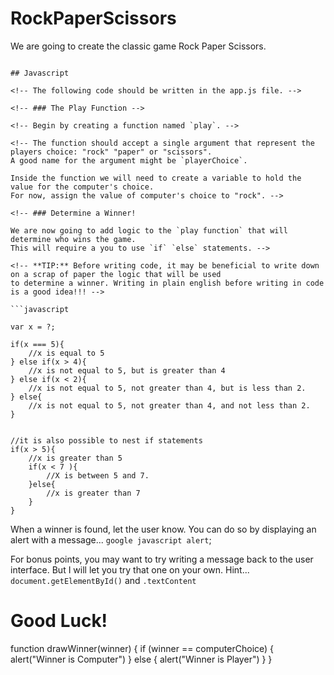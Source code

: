 # RockPaperScissors

We are going to create the classic game Rock Paper Scissors.

<!-- ## User Interface -->

<!-- Start by creating a user interface for the game. -->

<!-- The interface can look however you want it to. It might be a good idea
to look at examples of the `card` component in the bootstrap documentation. -->

<!-- The interface should be simple and must contain at least 3 buttons: Rock, Paper, and Scissors. -->

<!-- When a button is pressed, the game should execute a function written in javascript.
Us the `onclick` attribute to execute the function. The rock button might look like this.

```html
<button onclick="play('rock')">Rock</button> -->

````

## Javascript

<!-- The following code should be written in the app.js file. -->

<!-- ### The Play Function -->

<!-- Begin by creating a function named `play`. -->

<!-- The function should accept a single argument that represent the players choice: "rock" "paper" or "scissors".
A good name for the argument might be `playerChoice`.

Inside the function we will need to create a variable to hold the value for the computer's choice.
For now, assign the value of computer's choice to "rock". -->

<!-- ### Determine a Winner!

We are now going to add logic to the `play function` that will determine who wins the game.
This will require a you to use `if` `else` statements. -->

<!-- **TIP:** Before writing code, it may be beneficial to write down on a scrap of paper the logic that will be used
to determine a winner. Writing in plain english before writing in code is a good idea!!! -->

```javascript

var x = ?;

if(x === 5){
	//x is equal to 5
} else if(x > 4){
	//x is not equal to 5, but is greater than 4
} else if(x < 2){
	//x is not equal to 5, not greater than 4, but is less than 2.
} else{
	//x is not equal to 5, not greater than 4, and not less than 2.
}


//it is also possible to nest if statements
if(x > 5){
	//x is greater than 5
	if(x < 7 ){
		//X is between 5 and 7.
	}else{
		//x is greater than 7
	}
}
````

When a winner is found, let the user know. You can do so by displaying an alert with a message...
`google javascript alert`;

For bonus points, you may want to try writing a message back to the user interface. But I will let you try that one on your own. Hint... `document.getElementById()` and `.textContent`

# Good Luck!

function drawWinner(winner) {
if (winner == computerChoice) {
alert("Winner is Computer")
} else {
alert("Winner is Player")
}
}
